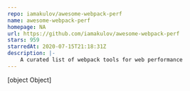 ```yaml
---
repo: iamakulov/awesome-webpack-perf
name: awesome-webpack-perf
homepage: NA
url: https://github.com/iamakulov/awesome-webpack-perf
stars: 959
starredAt: 2020-07-15T21:18:31Z
description: |-
    A curated list of webpack tools for web performance
---
```


[object Object]
